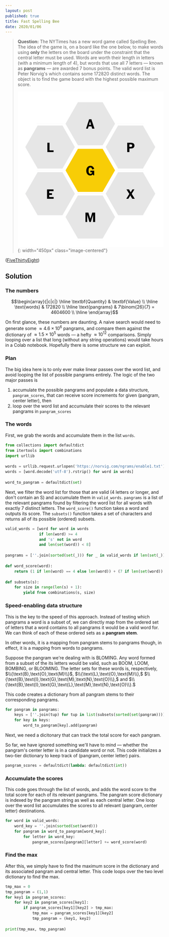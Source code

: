 ```yaml
---
layout: post
published: true
title: Fast Spelling Bee
date: 2020/01/06
---
```


>**Question:** The NYTimes has a new word game called Spelling Bee. The idea of the game is, on a board like the one below, to make words using **only** the letters on the board under the constraint that the central letter must be used. Words are worth their length in letters (with a minimum length of $4$), but words that use all $7$ letters — known as **pangrams** — are awarded $7$ bonus points. The valid word list is Peter Norvig's which contains some 172820 distinct words. The object is to find the game board with the highest possible maximum score.
>
>![](/img/2020-01-06-honeycomb.png){: width="450px" class="image-centered"}


<!--more-->

([FiveThirtyEight](https://fivethirtyeight.com/features/can-you-solve-the-vexing-vexillology/))

## Solution

### The numbers

$$\begin{array}{|c|c|} \hline
\textbf{Quantity} & \textbf{Value} \\ \hline
\text{words} & 172820 \\ \hline
\text{pangrams} & 7\binom{26}{7} = 4604600 \\ \hline
\end{array}$$

On first glance, these numbers are daunting. A naive search would need to generate some $\approx 4.6\times10^6$ pangrams, and compare them against the dictionary of $\approx 1.5\times10^5$ words — a hefty $\approx 10^{12}$ comparisons. Simply looping over a list that long (without any string operations) would take hours in a Colab notebook. Hopefully there is some structure we can exploit.


### Plan

The big idea here is to only ever make linear passes over the word list, and avoid looping the list of possible pangrams entirely. The logic of the two major passes is

1. accumulate the possible pangrams and populate a data structure, `pangram_scores`, that can receive score increments for given $\left(\text{pangram},\text{center letter}\right),$ then
2. loop over the word list and accumulate their scores to the relevant pangrams in `pangram_scores`

### The words

First, we grab the words and accumulate them in the list `words`.

```python
from collections import defaultdict
from itertools import combinations
import urllib

words = urllib.request.urlopen('https://norvig.com/ngrams/enable1.txt')
words = [word.decode('utf-8').rstrip() for word in words]

word_to_pangram = defaultdict(set)
```

Next, we filter the word list for those that are valid ($4$ letters or longer, and don't contain an $\text{S}$) and accumulate them in `valid_words`. `pangrams` is a list of the relevant pangrams found by filtering the word list for all words with exactly $7$ distinct letters. The `word_score()` function takes a word and outputs its score. The `subsets()` function takes a set of characters and returns all of its possible (ordered) subsets.

```python
valid_words = [word for word in words 
               if len(word) >= 4 
               and 's' not in word 
               and len(set(word)) < 8]

pangrams = [''.join(sorted(set(_))) for _ in valid_words if len(set(_)) == 7]

def word_score(word):
    return (1 if len(word) == 4 else len(word)) + (7 if len(set(word)) == 7 else 0)

def subsets(s):
    for size in range(len(s) + 1):
        yield from combinations(s, size)
```

### Speed-enabling data structure

This is the key to the speed of this approach. Instead of testing which pangrams a word is a subset of, we can directly map from the ordered set of letters that a word contains to all pangrams it would be a valid word for. We can think of each of these ordered sets as a **pangram stem**.

In other words, it is a mapping from pangram stems to pangrams though, in effect, it is a mapping from words to pangrams.

Suppose the pangram we're dealing with is $\text{BLOMING}.$ Any word formed from a subset of the its letters would be valid, such as $\text{BOOM},$ $\text{LOOM},$ $\text{BOMBING},$ or $\text{BLOOMING}.$ The letter sets for these words is, respectively, $\\{\text{B},\text{O},\text{M}\\}$, $\\{\text{L},\text{O},\text{M}\\},$ $\\{\text{B},\text{I},\text{G},\text{M},\text{N},\text{O}\\},$ and $\\{\text{B},\text{I},\text{G},\text{L},\text{M},\text{N},\text{O}\\}.$ 

This code creates a dictionary from all pangram stems to their corresponding pangrams. 

```python
for pangram in pangrams:
    keys = [''.join(tup) for tup in list(subsets(sorted(set(pangram))))]
    for key in keys:
        word_to_pangram[key].add(pangram)
```

Next, we need a dicitonary that can track the total score for each pangram. 

So far, we have ignored something we'll have to mind — whether the pangram's center letter is in a candidate word or not. This code initializes a two-tier dictionary to keep track of $\left(\text{pangram},\text{center letter}\right)$ pairs.

```python
pangram_scores = defaultdict(lambda: defaultdict(int))
```

### Accumulate the scores

This code goes through the list of words, and adds the word score to the total score for each of its relevant pangrams. The pangram score dictionary is indexed by the pangram string as well as each central letter. One loop over the word list accumulates the scores to all relevant $\left(\text{pangram},\text{center letter}\right)$ destinations.

```python
for word in valid_words:
    word_key = ''.join(sorted(set(word)))
    for pangram in word_to_pangram[word_key]:
        for letter in word_key:
            pangram_scores[pangram][letter] += word_score(word)
```

### Find the max

After this, we simply have to find the maximum score in the dictionary and its associated $\text{pangram}$ and $\text{central letter}.$ This code loops over the two level dictionary to find the max.

```python
tmp_max = 0
tmp_pangram = (1,1)
for key1 in pangram_scores:
    for key2 in pangram_scores[key1]:
        if pangram_scores[key1][key2] > tmp_max:
            tmp_max = pangram_scores[key1][key2]
            tmp_pangram = (key1, key2)

print(tmp_max, tmp_pangram)
```





<br>
